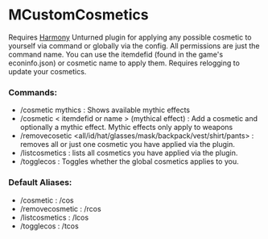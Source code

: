 # MCustomCosmetics
Requires [Harmony](https://github.com/pardeike/Harmony/releases)
Unturned plugin for applying any possible cosmetic to yourself via command or globally via the config.
All permissions are just the command name. You can use the itemdefid (found in the game's econinfo.json) or cosmetic name to apply them. Requires relogging to update your cosmetics.

### Commands:
- /cosmetic mythics : Shows available mythic effects
- /cosmetic < itemdefid or name > (mythical effect) : Add a cosmetic and optionally a mythic effect. Mythic effects only apply to weapons
- /removecosetic <all/id/hat/glasses/mask/backpack/vest/shirt/pants> : removes all or just one cosmetic you have applied via the plugin.
- /listcosmetics : lists all cosmetics you have applied via the plugin. 
- /togglecos : Toggles whether the global cosmetics applies to you. 

### Default Aliases:
- /cosmetic : /cos
- /removecosmetic : /rcos
- /listcosmetics : /lcos
- /togglecos : /tcos